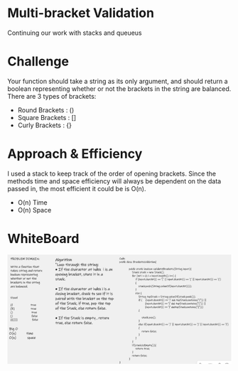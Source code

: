 # Multi-bracket Validation  

Continuing our work with stacks and queueus

# Challenge
Your function should take a string as its only argument, and should return a boolean representing whether or not the brackets in the string are balanced. There are 3 types of brackets:  

- Round Brackets : ()  
- Square Brackets : []  
- Curly Brackets : {}  

# Approach & Efficiency
I used a stack to keep track of the order of opening brackets. Since the methods time and space efficiency will always be dependent on the data passed in, the most efficient it could be is O(n).  

- O(n) Time  
- O(n) Space  

# WhiteBoard  

![WhiteBoard](assets/Challenge13-1.png)

